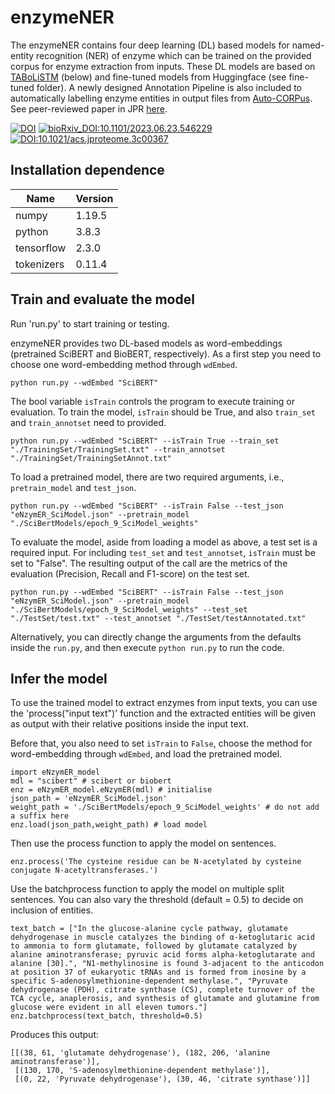 # enzymeNER
The enzymeNER contains four deep learning (DL) based models for named-entity recognition (NER) of enzyme which can be trained on the provided corpus for enzyme extraction from inputs. These DL models are based on [TABoLiSTM](https://github.com/omicsNLP/MetaboliteNER) (below) and fine-tuned models from Huggingface (see fine-tuned folder). A newly designed Annotation Pipeline is also included to automatically labelling enzyme entities in output files from [Auto-CORPus](https://github.com/omicsNLP/Auto-CORPus). See peer-reviewed paper in JPR [here](https://doi.org/10.1021/acs.jproteome.3c00367).

[![DOI](https://zenodo.org/badge/418439604.svg)](https://zenodo.org/doi/10.5281/zenodo.10581586)
[![bioRxiv_DOI:10.1101/2023.06.23.546229](http://img.shields.io/badge/bioRxiv_DOI-10.1101/2023.06.23.546229-BE2536.svg)](https://doi.org/10.1101/2023.06.23.546229)
[![DOI:10.1021/acs.jproteome.3c00367](http://img.shields.io/badge/DOI-10.1021/acs.jproteome.3c00367-F0CC38.svg)](https://doi.org/10.1021/acs.jproteome.3c00367)

## Installation dependence
| Name | Version |
|------|---------|
|numpy|1.19.5|
|python|3.8.3|
|tensorflow|2.3.0|
|tokenizers|0.11.4|

## Train and evaluate the model
Run 'run.py' to start training or testing.

enzymeNER provides two DL-based models as word-embeddings (pretrained SciBERT and BioBERT, respectively).
As a first step you need to choose one word-embedding method through ```wdEmbed```.

```
python run.py --wdEmbed "SciBERT"
```

The bool variable ```isTrain``` controls the program to execute training or evaluation.
To train the model, ```isTrain``` should be True, and also ```train_set``` and ```train_annotset``` need to provided.

```
python run.py --wdEmbed "SciBERT" --isTrain True --train_set "./TrainingSet/TrainingSet.txt" --train_annotset "./TrainingSet/TrainingSetAnnot.txt"
```

To load a pretrained model, there are two required arguments, i.e.,  ```pretrain_model``` and ```test_json```.

```
python run.py --wdEmbed "SciBERT" --isTrain False --test_json "eNzymER_SciModel.json" --pretrain_model "./SciBertModels/epoch_9_SciModel_weights" 
```

To evaluate the model, aside from loading a model as above, a test set is a required input. For including ```test_set``` and ```test_annotset```, ```isTrain``` must be set to "False". The resulting output of the call are the metrics of the evaluation (Precision, Recall and F1-score) on the test set.

```
python run.py --wdEmbed "SciBERT" --isTrain False --test_json "eNzymER_SciModel.json" --pretrain_model "./SciBertModels/epoch_9_SciModel_weights" --test_set "./TestSet/test.txt" --test_annotset "./TestSet/testAnnotated.txt"
```

Alternatively, you can directly change the arguments from the defaults inside the ```run.py```, and then execute ```python run.py``` to run the code.

## Infer the model
To use the trained model to extract enzymes from input texts, you can use the 'process("input text")' function and the extracted entities will be given as output with their relative positions inside the input text.

Before that, you also need to set ```isTrain``` to ```False```, choose the method for word-embedding through ```wdEmbed```, and load the pretrained model.

```
import eNzymER_model
mdl = "scibert" # scibert or biobert
enz = eNzymER_model.eNzymER(mdl) # initialise
json_path = 'eNzymER_SciModel.json'
weight_path = './SciBertModels/epoch_9_SciModel_weights' # do not add a suffix here
enz.load(json_path,weight_path) # load model
```

Then use the process function to apply the model on sentences.

```
enz.process('The cysteine residue can be N-acetylated by cysteine conjugate N-acetyltransferases.')
```

Use the batchprocess function to apply the model on multiple split sentences. You can also vary the threshold (default = 0.5) to decide on inclusion of entities.

```
text_batch = ["In the glucose-alanine cycle pathway, glutamate dehydrogenase in muscle catalyzes the binding of α-ketoglutaric acid to ammonia to form glutamate, followed by glutamate catalyzed by alanine aminotransferase; pyruvic acid forms alpha-ketoglutarate and alanine [30].", "N1-methylinosine is found 3-adjacent to the anticodon at position 37 of eukaryotic tRNAs and is formed from inosine by a specific S-adenosylmethionine-dependent methylase.", "Pyruvate dehydrogenase (PDH), citrate synthase (CS), complete turnover of the TCA cycle, anaplerosis, and synthesis of glutamate and glutamine from glucose were evident in all eleven tumors."]
enz.batchprocess(text_batch, threshold=0.5)
```

Produces this output:

```
[[(38, 61, 'glutamate dehydrogenase'), (182, 206, 'alanine aminotransferase')],
 [(130, 170, 'S-adenosylmethionine-dependent methylase')],
 [(0, 22, 'Pyruvate dehydrogenase'), (30, 46, 'citrate synthase')]]
```
